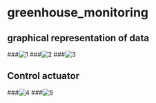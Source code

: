 # greenhouse_monitoring
## graphical representation of data
###![1](https://user-images.githubusercontent.com/73836613/180661250-394e8a6b-de7d-401d-8fd6-b6307f16c481.jpeg)
###![2](https://user-images.githubusercontent.com/73836613/180661254-d1792dd8-6c24-49a7-9435-a1e24b3e69f8.jpeg)
###![3](https://user-images.githubusercontent.com/73836613/180661257-18db3ebc-2651-4b2d-82f3-aa23b9a3df43.jpeg)


## Control actuator
###![4](https://user-images.githubusercontent.com/73836613/180661261-dcbd2e80-1936-4e4e-baab-1cf0280b6a61.jpeg)
###![5](https://user-images.githubusercontent.com/73836613/180661263-8a4d048c-3222-46db-9bd8-fff292177858.jpeg)
